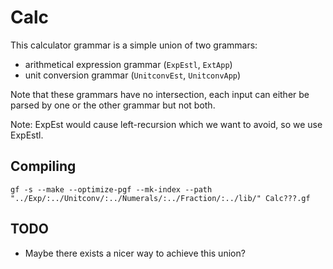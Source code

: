 Calc
====

This calculator grammar is a simple union of two grammars:

  * arithmetical expression grammar (`ExpEstl`, `ExtApp`)
  * unit conversion grammar (`UnitconvEst`, `UnitconvApp`)

Note that these grammars have no intersection, each input can either
be parsed by one or the other grammar but not both.

Note: ExpEst would cause left-recursion which we want to avoid,
so we use ExpEstl.


Compiling
---------

    gf -s --make --optimize-pgf --mk-index --path "../Exp/:../Unitconv/:../Numerals/:../Fraction/:../lib/" Calc???.gf


TODO
----

  * Maybe there exists a nicer way to achieve this union?
